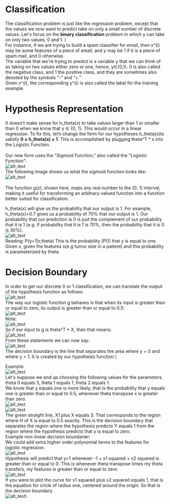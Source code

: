 # Classification 

The classification problem is just like the regression problem, except that the values we now want to predict take on only a small number of discrete values. Let's focus on the **binary classification** problem in which y can take on only two values, 0 and 1. ) \
For instance, if we are trying to build a spam classifier for email, then x^(i) may be some features of a piece of email, and y may be 1 if it is a piece of spam mail, and 0 otherwise.\
The variable that we're trying to predict is a variable y that we can think of as taking on two values either zero or one, hence, y∈{0,1}. 0 is also called the negative class, and 1 the positive class, and they are sometimes also denoted by the symbols “-” and “+.” \
Given x^(i), the corresponding y^(i) is also called the label for the training example. 


# Hypothesis Representation 
It  doesn’t make sense for h_theta(x) to take values larger than 1 or smaller than 0 when we know that y ∈ {0, 1}. This would occur in a linear regression.
To fix this, let’s change the form for our hypotheses h_theta(x)to satisfy **0 ≤ h_theta(x) ≤ 1**. This is accomplished by plugging theta^T * x into the Logistic Function.\
\
Our new form uses the "Sigmoid Function," also called the "Logistic Function":\
![alt_text](https://i.imgur.com/szMJoqK.png)\
The following image shows us what the sigmoid function looks like: \
![alt_text](https://i.imgur.com/1QNWwEy.png)\
\
The function g(z), shown here, maps any real number to the (0, 1) interval, making it useful for transforming an arbitrary-valued function into a function better suited for classification.

h_theta(x) will give us the probability that our output is 1. For example, h_theta(x)=0.7 gives us a probability of 70% that our output is 1. Our probability that our prediction is 0 is just the complement of our probability that it is 1 (e.g. if probability that it is 1 is 70%, then the probability that it is 0 is 30%).\
![alt_text](https://i.imgur.com/lYigya1.png)\
Reading: P(y=1|x;theta) This is the probability (P()) that y is equal to one. Given x, given the features x(e.g   tumor size in a patient) and this probability is parameterized by theta. 


# Decision Boundary 

In order to get our discrete 0 or 1 classification, we can translate the output of the hypothesis function as follows:\
![alt_text](https://i.imgur.com/qVPjHjC.png)\
The way our logistic function g behaves is that when its input is greater than or equal to zero, its output is greater than or equal to 0.5:\
![alt_text](https://i.imgur.com/aS736x2.png)\
Note:\
![alt_text](https://i.imgur.com/XEd0mNI.png)\
So if our input to g is theta^T * X, then that means:\
![alt_text](https://i.imgur.com/3G9acBW.png)\
From these statements we can now say:\
![alt_text](https://i.imgur.com/IyWY8s7.png)\
The decision boundary is the line that separates the area where y = 0 and where y = 1. It is created by our hypothesis function.\

Example:\
![alt_text](https://i.imgur.com/rbNXutx.png)\
Let's suppose we end up choosing the following values for the parameters. theta 0 equals 3, theta 1 equals 1, theta 2 equals 1.\
We know that y equals one is more likely, that is the probability that y equals one is greater than or equal to 0.5, whenever theta transpose x is greater than zero. \
![alt_text](https://i.imgur.com/GC7qg7p.png)\
![alt_text](https://i.imgur.com/1ACs6Pq.png)\
The green straight line, X1 plus X equals 3. That corresponds to the region where H of X is equal to 0.5 exactly. This is the decision boundary that separates the region where the hypothesis predicts Y equals 1 from the region where the hypothesis predicts that y is equal to zero.
\
Example non-linear decision boundarier:\
We could add extra higher order polynomial terms to the features for logistic regression.\
![alt_text](https://i.imgur.com/nRVDT4I.png)\
Hypothesis will predict that y=1 whenever -1 + x1 squared + x2 squared is greater than or equal to 0. This is whenever theta transpose times my theta transfers, my features is greater than or equal to zero.\
![alt_text](https://i.imgur.com/jWf6hd1.png)\
If you were to plot the curve for x1 squared plus x2 squared equals 1, that is the equation for circle of radius one, centered around the origin. So that is the decision boundary.\
![alt_text](https://i.imgur.com/nolvUa6.png)\

